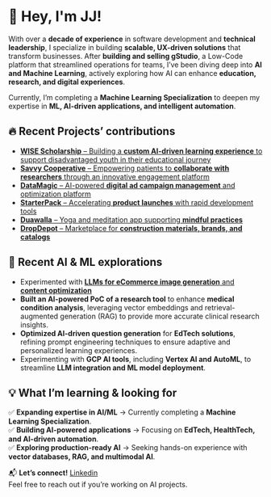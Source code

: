 # 👋 Hey, I'm JJ!

With over a **decade of experience** in software development and **technical leadership**, I specialize in building **scalable, UX-driven solutions** that transform businesses. After **building and selling gStudio**, a Low-Code platform that streamlined operations for teams, I’ve been diving deep into **AI and Machine Learning**, actively exploring how AI can enhance **education, research, and digital experiences**.

Currently, I’m completing a **Machine Learning Specialization** to deepen my expertise in **ML, AI-driven applications, and intelligent automation**.

## 🔥 Recent Projects’ contributions
- <a href="https://wisescholarship.com/" target="_blank"><strong>WISE Scholarship</strong> – Building a <strong>custom AI-driven learning experience</strong> to support disadvantaged youth in their educational journey</a>
- <a href="https://www.savvy.coop/" target="_blank"><strong>Savvy Cooperative</strong> – Empowering patients to <strong>collaborate with researchers</strong> through an innovative engagement platform</a>
- <a href="https://datamagic-v0.vercel.app/" target="_blank"><strong>DataMagic</strong> – AI-powered <strong>digital ad campaign management</strong> and optimization platform</a>
- <a href="https://app.islandshq.xyz/" target="_blank"><strong>StarterPack</strong> – Accelerating <strong>product launches</strong> with rapid development tools</a>
- <a href="https://duawalla.com/" target="_blank"><strong>Duawalla</strong> – Yoga and meditation app supporting <strong>mindful practices</strong></a>
- <a href="https://dropdepot.com/" target="_blank"><strong>DropDepot</strong> – Marketplace for <strong>construction materials, brands, and catalogs</strong></a>

## 🧠 **Recent AI & ML explorations**
- Experimented with <a href="https://jairpjunior.notion.site/Exploration-Study-Producing-Images-for-eCommerce-with-LLMs-12014a015180808f80d1f800a40e6eb0?pvs=4" target="_blank"><strong>LLMs for eCommerce image generation</strong> and <strong>content optimization</strong></a>
- **Built an AI-powered PoC of a research tool** to enhance **medical condition analysis**, leveraging vector embeddings and retrieval-augmented generation (RAG) to provide more accurate clinical research insights.
- **Optimized AI-driven question generation** for **EdTech solutions**, refining prompt engineering techniques to ensure adaptive and personalized learning experiences.
- Experimenting with **GCP AI tools**, including **Vertex AI and AutoML**, to streamline **LLM integration and ML model deployment**.

## 💡 What I’m learning & looking for

✅ **Expanding expertise in AI/ML** → Currently completing a **Machine Learning Specialization**.  
✅ **Building AI-powered applications** → Focusing on **EdTech, HealthTech, and AI-driven automation**.  
✅ **Exploring production-ready AI** → Seeking hands-on experience with **vector databases, RAG, and multimodal AI**.  

📬 **Let’s connect!** <a href="https://www.linkedin.com/in/jairpjunior/" target="_blank">Linkedin</a>  
Feel free to reach out if you’re working on AI projects.
